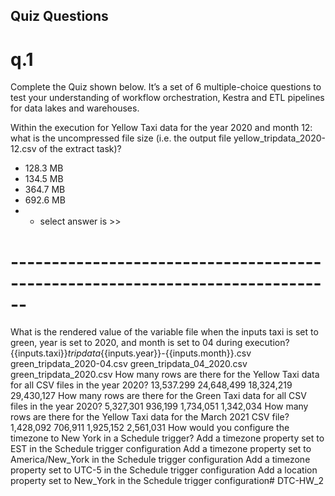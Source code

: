 ## Quiz Questions
# q.1
Complete the Quiz shown below. It’s a set of 6 multiple-choice questions to test your understanding of workflow orchestration, Kestra and ETL pipelines for data lakes and warehouses.

Within the execution for Yellow Taxi data for the year 2020 and month 12: what is the uncompressed file size (i.e. the output file yellow_tripdata_2020-12.csv of the extract task)?
- 128.3 MB
- 134.5 MB
- 364.7 MB
- 692.6 MB
- - select answer is >>
# ------------------------------------------------------------------------------
What is the rendered value of the variable file when the inputs taxi is set to green, year is set to 2020, and month is set to 04 during execution?
{{inputs.taxi}}_tripdata_{{inputs.year}}-{{inputs.month}}.csv
green_tripdata_2020-04.csv
green_tripdata_04_2020.csv
green_tripdata_2020.csv
How many rows are there for the Yellow Taxi data for all CSV files in the year 2020?
13,537.299
24,648,499
18,324,219
29,430,127
How many rows are there for the Green Taxi data for all CSV files in the year 2020?
5,327,301
936,199
1,734,051
1,342,034
How many rows are there for the Yellow Taxi data for the March 2021 CSV file?
1,428,092
706,911
1,925,152
2,561,031
How would you configure the timezone to New York in a Schedule trigger?
Add a timezone property set to EST in the Schedule trigger configuration
Add a timezone property set to America/New_York in the Schedule trigger configuration
Add a timezone property set to UTC-5 in the Schedule trigger configuration
Add a location property set to New_York in the Schedule trigger configuration# DTC-HW_2
